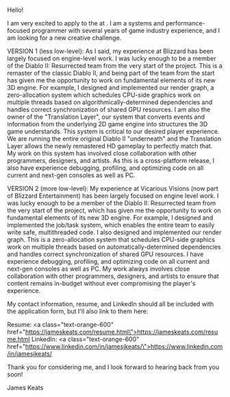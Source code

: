 Hello!

I am very excited to apply to the <role> at <location>. I am a systems and performance-focused programmer with several years of game industry experience, and I am looking for a new creative challenge.

VERSION 1 (less low-level): As I said, my experience at Blizzard has been largely focused on engine-level work. I was lucky enough to be a member of the Diablo II: Resurrected team from the very start of the project. This is a remaster of the classic Diablo II, and being part of the team from the start has given me the opportunity to work on fundamental elements of its new 3D engine. For example, I designed and implemented our render graph, a zero-allocation system which schedules CPU-side graphics work on multiple threads based on algorithmically-determined dependencies and handles correct synchronization of shared GPU resources. I am also the owner of the "Translation Layer", our system that converts events and information from the underlying 2D game engine into structures the 3D game understands. This system is critical to our desired player experience. We are running the entire original Diablo II "underneath" and the Translation Layer allows the newly remastered HD gameplay to perfectly match that. My work on this system has involved close collaboration with other programmers, designers, and artists. As this is a cross-platform release, I also have experience debugging, profiling, and optimizing code on all current and next-gen consoles as well as PC.

VERSION 2 (more low-level): My experience at Vicarious Visions (now part of Blizzard Entertainment) has been largely focused on engine level work. I was lucky enough to be a member of the Diablo II: Resurrected team from the very start of the project, which has given me the opportunity to work on fundamental elements of its new 3D engine. For example, I designed and implemented the job/task system, which enables the entire team to easily write safe, multithreaded code. I also designed and implemented our render graph. This is a zero-allocation system that schedules CPU-side graphics work on multiple threads based on automatically-determined dependencies and handles correct synchronization of shared GPU resources. I have experience debugging, profiling, and optimizing code on all current and next-gen consoles as well as PC. My work always involves close collaboration with other programmers, designers, and artists to ensure that content remains in-budget without ever compromising the player's experience.

<Why I like your games and studio>

My contact information, resume, and LinkedIn should all be included with the application form, but I'll also link to them here:

Resume: <a class=\"text-orange-600\" href=\"https://jameskeats.com/resume.html\">https://jameskeats.com/resume.html</a>
LinkedIn: <a class=\"text-orange-600\" href=\"https://www.linkedin.com/in/jamesjkeats/\">https://www.linkedin.com/in/jamesjkeats/</a>

Thank you for considering me, and I look forward to hearing back from you soon!

James Keats